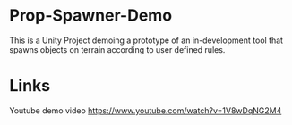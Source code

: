 # Prop-Spawner-Demo
This is a Unity Project demoing a prototype of an in-development tool that spawns objects on terrain according to user defined rules.

# Links
Youtube demo video https://www.youtube.com/watch?v=1V8wDqNG2M4
